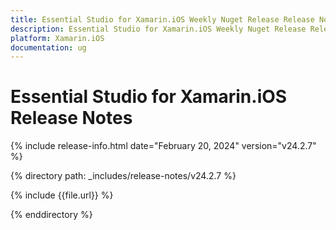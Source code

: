 ```yaml
---
title: Essential Studio for Xamarin.iOS Weekly Nuget Release Release Notes  
description: Essential Studio for Xamarin.iOS Weekly Nuget Release Release Notes  
platform: Xamarin.iOS
documentation: ug
---
```


# Essential Studio for Xamarin.iOS  Release Notes  

{% include release-info.html date="February 20, 2024"  version="v24.2.7" %} 

{% directory path: _includes/release-notes/v24.2.7 %}

{% include {{file.url}} %}

{% enddirectory %}